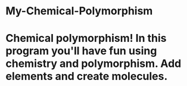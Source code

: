 # My-Chemical-Polymorphism
# Chemical polymorphism! In this program you'll have fun using chemistry and polymorphism. Add elements and create molecules.
